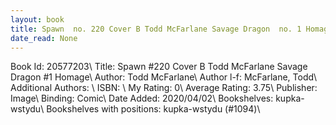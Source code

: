```yaml
---
layout: book
title: Spawn  no. 220 Cover B Todd McFarlane Savage Dragon  no. 1 Homage
date_read: None
---
```


Book Id: 20577203\ 
Title: Spawn #220 Cover B Todd McFarlane Savage Dragon #1 Homage\ 
Author: Todd McFarlane\ 
Author l-f: McFarlane, Todd\ 
Additional Authors: \ 
ISBN: \ 
My Rating: 0\ 
Average Rating: 3.75\ 
Publisher: Image\ 
Binding: Comic\ 
Date Added: 2020/04/02\ 
Bookshelves: kupka-wstydu\ 
Bookshelves with positions: kupka-wstydu (#1094)\ 

